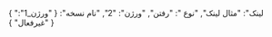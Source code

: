 {
  "لینک": "مثال لینک",
  "نوع ": "رفتن",
  "ورژن": "2",
  "نام نسخه": {
    "ورژن_1": "غیرفعال"
  }
}
